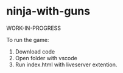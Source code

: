# ninja-with-guns

WORK-IN-PROGRESS

To run the game:
1. Download code
2. Open folder with vscode
3. Run index.html with liveserver extention.
